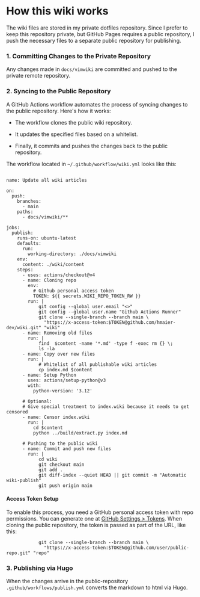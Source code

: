 # How this wiki works

The wiki files are stored in my private dotfiles repository.
Since I prefer to keep this repository private, but GitHub Pages requires a public repository, I push the necessary files to a separate public repository for publishing.

### 1. Committing Changes to the Private Repository
Any changes made in `docs/vimwiki` are committed and pushed to the private remote repository.


### 2. Syncing to the Public Repository
A GitHub Actions workflow automates the process of syncing changes to the public repository. Here's how it works:

- The workflow clones the public wiki repository.
 
- It updates the specified files based on a whitelist.
 
- Finally, it commits and pushes the changes back to the public repository.

The workflow located in `~/.github/workflow/wiki.yml` looks like this:

```

name: Update all wiki articles

on:
  push:
    branches:
      - main
    paths:
      - docs/vimwiki/**

jobs:
  publish:
    runs-on: ubuntu-latest
    defaults:
      run:
        working-directory: ./docs/vimwiki
    env:
      content: ./wiki/content
    steps:
      - uses: actions/checkout@v4
      - name: Cloning repo
        env:
          # Github personal access token 
          TOKEN: ${{ secrets.WIKI_REPO_TOKEN_RW }}
        run: |
            git config --global user.email "<>"
            git config --global user.name "Github Actions Runner"
            git clone --single-branch --branch main \
              "https://x-access-token:$TOKEN@github.com/hmaier-dev/wiki.git" "wiki"
      - name: Removing old files
        run: |
            find  $content -name '*.md' -type f -exec rm {} \;
            ls -la
      - name: Copy over new files
        run: |
            # Whitelist of all publishable wiki articles
            cp index.md $content
      - name: Setup Python
        uses: actions/setup-python@v3
        with:
          python-version: '3.12'
          
      # Optional:  
      # Give special treatment to index.wiki because it needs to get censored
      - name: Censor index.wiki
        run: |
          cd $content
          python ../build/extract.py index.md
          
      # Pushing to the public wiki
      - name: Commit and push new files
        run: |
            cd wiki
            git checkout main
            git add .
            git diff-index --quiet HEAD || git commit -m "Automatic wiki-publish"
            git push origin main

```
    
#### Access Token Setup

To enable this process, you need a GitHub personal access token with repo permissions. You can generate one at [GitHub Settings > Tokens](https://github.com/settings/tokens). When cloning the public repository, the token is passed as part of the URL, like this:
```
            git clone --single-branch --branch main \
              "https://x-access-token:$TOKEN@github.com/user/public-repo.git" "repo"
```

### 3. Publishing via Hugo
When the changes arrive in the public-repository `.github/workflows/publish.yml` converts the markdown to html via Hugo.

